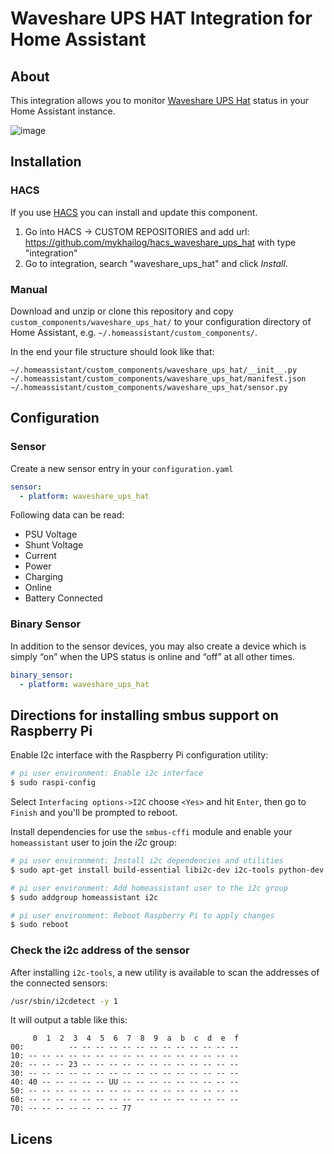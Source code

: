 


# Waveshare UPS HAT Integration for Home Assistant

## About
This integration allows you to monitor [Waveshare UPS Hat](https://www.waveshare.com/wiki/UPS_HAT) status in your Home Assistant instance.

![image](https://user-images.githubusercontent.com/1454659/114192761-86a30580-9956-11eb-9c37-d7e860146dac.png)



## Installation
### HACS
If you use [HACS](https://hacs.xyz/) you can install and update this component.
1. Go into HACS -> CUSTOM REPOSITORIES and add url: https://github.com/mykhailog/hacs_waveshare_ups_hat with type "integration"
2. Go to integration, search "waveshare_ups_hat" and click *Install*.


### Manual
Download and unzip or clone this repository and copy `custom_components/waveshare_ups_hat/` to your configuration directory of Home Assistant, e.g. `~/.homeassistant/custom_components/`.

In the end your file structure should look like that:
```
~/.homeassistant/custom_components/waveshare_ups_hat/__init__.py
~/.homeassistant/custom_components/waveshare_ups_hat/manifest.json
~/.homeassistant/custom_components/waveshare_ups_hat/sensor.py
```

## Configuration
### Sensor
Create a new sensor entry in your `configuration.yaml` 

```yaml
sensor:
  - platform: waveshare_ups_hat
```
Following data can be read:

 - PSU Voltage
 - Shunt Voltage
 - Current
 - Power
 - Charging
 - Online
 - Battery Connected

### Binary Sensor
In addition to the  sensor devices, you may also create a device which is simply “on” when the UPS status is online and “off” at all other times.

```yaml
binary_sensor:
  - platform: waveshare_ups_hat
```

## Directions for installing smbus support on Raspberry Pi

Enable I2c interface with the Raspberry Pi configuration utility:

```bash
# pi user environment: Enable i2c interface
$ sudo raspi-config
```

Select `Interfacing options->I2C` choose `<Yes>` and hit `Enter`, then go to `Finish` and you'll be prompted to reboot.

Install dependencies for use the `smbus-cffi` module and enable your `homeassistant` user to join the _i2c_ group:

```bash
# pi user environment: Install i2c dependencies and utilities
$ sudo apt-get install build-essential libi2c-dev i2c-tools python-dev libffi-dev

# pi user environment: Add homeassistant user to the i2c group
$ sudo addgroup homeassistant i2c

# pi user environment: Reboot Raspberry Pi to apply changes
$ sudo reboot
```

### Check the i2c address of the sensor

After installing `i2c-tools`, a new utility is available to scan the addresses of the connected sensors:

```bash
/usr/sbin/i2cdetect -y 1
```

It will output a table like this:

```text
     0  1  2  3  4  5  6  7  8  9  a  b  c  d  e  f
00:          -- -- -- -- -- -- -- -- -- -- -- -- --
10: -- -- -- -- -- -- -- -- -- -- -- -- -- -- -- --
20: -- -- -- 23 -- -- -- -- -- -- -- -- -- -- -- --
30: -- -- -- -- -- -- -- -- -- -- -- -- -- -- -- --
40: 40 -- -- -- -- -- UU -- -- -- -- -- -- -- -- --
50: -- -- -- -- -- -- -- -- -- -- -- -- -- -- -- --
60: -- -- -- -- -- -- -- -- -- -- -- -- -- -- -- --
70: -- -- -- -- -- -- -- 77
```

## Licens